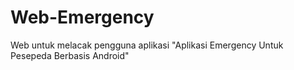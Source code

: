 # Web-Emergency
Web untuk melacak pengguna aplikasi "Aplikasi Emergency Untuk Pesepeda Berbasis Android"
